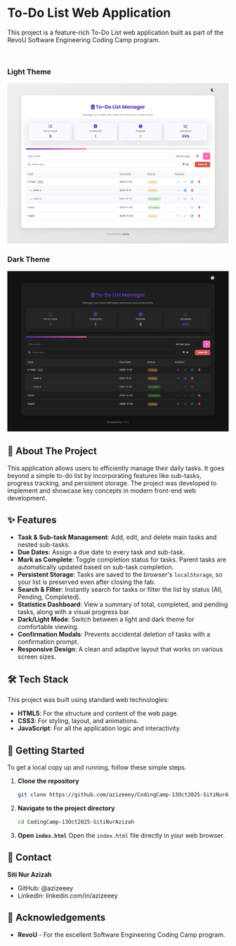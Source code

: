 # To-Do List Web Application

This project is a feature-rich To-Do List web application built as part of the RevoU Software Engineering Coding Camp program.

<br>

### Light Theme
![Screenshot Aplikasi To Do List Light Mode](img/lighttheme.png)

### Dark Theme
![Screenshot Aplikasi To Do List Dark Mode](img/darktheme.png)

## 📜 About The Project

This application allows users to efficiently manage their daily tasks. It goes beyond a simple to-do list by incorporating features like sub-tasks, progress tracking, and persistent storage. The project was developed to implement and showcase key concepts in modern front-end web development.

## ✨ Features

- **Task & Sub-task Management**: Add, edit, and delete main tasks and nested sub-tasks.
- **Due Dates**: Assign a due date to every task and sub-task.
- **Mark as Complete**: Toggle completion status for tasks. Parent tasks are automatically updated based on sub-task completion.
- **Persistent Storage**: Tasks are saved to the browser's `localStorage`, so your list is preserved even after closing the tab.
- **Search & Filter**: Instantly search for tasks or filter the list by status (All, Pending, Completed).
- **Statistics Dashboard**: View a summary of total, completed, and pending tasks, along with a visual progress bar.
- **Dark/Light Mode**: Switch between a light and dark theme for comfortable viewing.
- **Confirmation Modals**: Prevents accidental deletion of tasks with a confirmation prompt.
- **Responsive Design**: A clean and adaptive layout that works on various screen sizes.

## 🛠️ Tech Stack

This project was built using standard web technologies:

- **HTML5**: For the structure and content of the web page.
- **CSS3**: For styling, layout, and animations.
- **JavaScript**: For all the application logic and interactivity.

## 🚀 Getting Started

To get a local copy up and running, follow these simple steps.

1.  **Clone the repository**
    ```sh
    git clone https://github.com/azizeeey/CodingCamp-13Oct2025-SitiNurAzizah.git
    ```
2.  **Navigate to the project directory**
    ```sh
    cd CodingCamp-13Oct2025-SitiNurAzizah
    ```
3.  **Open `index.html`**
    Open the `index.html` file directly in your web browser.

## 👤 Contact

**Siti Nur Azizah**
- GitHub: @azizeeey
- LinkedIn: linkedin.com/in/azizeeey

## 🙏 Acknowledgements

- **RevoU** - For the excellent Software Engineering Coding Camp program.